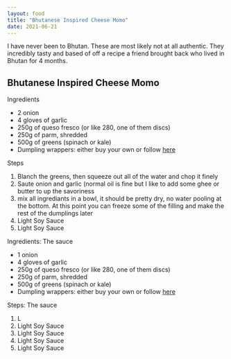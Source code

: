 ```yaml
---
layout: food
title: "Bhutanese Inspired Cheese Momo"
date: 2021-06-21
---
```


I have never been to Bhutan.  These are most likely not at all authentic.  They incredibly tasty and based of off a recipe a friend brought back who lived in Bhutan for 4 months.

<h2>Bhutanese Inspired Cheese Momo</h2>
Ingredients
<ul>
  <li>2 onion </li>
  <li>4 gloves of garlic </li>
  <li>250g of queso fresco (or like 280, one of them discs)</li>
  <li>250g of parm, shredded </li>
  <li>500g of greens (spinach or kale)</li>
  <li>Dumpling wrappers: either buy your own or follow <a href="https://thewoksoflife.com/vegetable-dumplings/"> here </a> </li>
</ul>

Steps
<ol>
  <li>Blanch the greens, then squeeze out all of the water and chop it finely</li>
  <li>Saute onion and garlic (normal oil is fine but I like to add some ghee or butter to up the savoriness</li>
  <li>mix all ingrediants in a bowl, it should be pretty dry, no water pooling at the bottom.  At this point you can freeze some of the filling and make the rest of the dumplings later </li>
  <li>Light Soy Sauce </li>
  <li>Light Soy Sauce </li>
</ol>


Ingredients: The sauce
<ul>
  <li>1 onion </li>
  <li>4 gloves of garlic </li>
  <li>250g of queso fresco (or like 280, one of them discs)</li>
  <li>250g of parm, shredded </li>
  <li>500g of greens (spinach or kale)</li>
  <li>Dumpling wrappers: either buy your own or follow <a href="https://thewoksoflife.com/vegetable-dumplings/"> here </a> </li>
</ul>

Steps: The sauce
<ol>
  <li>L </li>
  <li>Light Soy Sauce </li>
  <li>Light Soy Sauce </li>
  <li>Light Soy Sauce </li>
  <li>Light Soy Sauce </li>
</ol>




